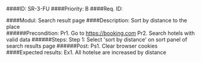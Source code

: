 ####ID: 
      SR-3-FU 
####Priority: 
      B
####Req. ID:
      
####Modul: 
      Search result page
####Description:
      Sort by distance to the place  
   ######Precondition:
      Pr1. Go to https://booking.com
      Pr2. Search hotels with valid data
   ######Steps:
      Step 1: Select 'sort by distance' on sort panel of search results page
   ######Post:
      Ps1. Clear browser cookies
####Expected results:
      Ex1. All hotelse are increased by distance 